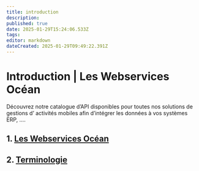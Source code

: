 ```yaml
---
title: introduction
description: 
published: true
date: 2025-01-29T15:24:06.533Z
tags: 
editor: markdown
dateCreated: 2025-01-29T09:49:22.391Z
---
```


# Introduction | Les Webservices Océan

Découvrez notre catalogue d’API disponibles pour toutes nos solutions de gestions d’ activités mobiles afin d’intégrer les données à vos systèmes ERP, ….

## 1. [Les Webservices Océan](introduction/les-webservices-ocean.md)

## 2. [Terminologie](introduction/terminologie.md)